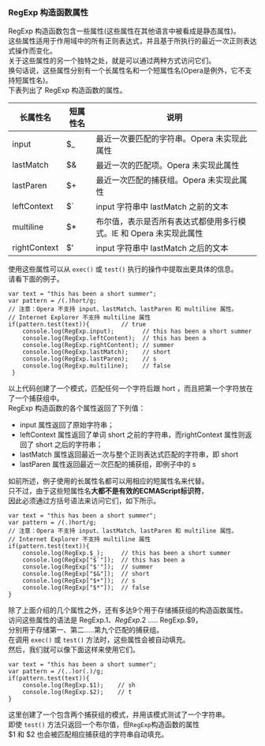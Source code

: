 ### RegExp 构造函数属性

RegExp 构造函数包含一些属性(这些属性在其他语言中被看成是静态属性)。  
这些属性适用于作用域中的所有正则表达式，并且基于所执行的最近一次正则表达式操作而变化。  
关于这些属性的另一个独特之处，就是可以通过两种方式访问它们。  
换句话说，这些属性分别有一个长属性名和一个短属性名(Opera是例外，它不支持短属性名)。  
下表列出了 RegExp 构造函数的属性。

<table>
	<thead>
		<tr><th>长属性名</th><th>短属性名</th><th>说明</th></tr>
	</thead>
	<tbody>
		<tr><td>input</td><td>$_</td><td>最近一次要匹配的字符串。Opera 未实现此属性</td></tr>
		<tr><td>lastMatch</td><td>$&</td><td>最近一次的匹配项。Opera 未实现此属性</td></tr>
		<tr><td>lastParen</td><td>$+</td><td>最近一次匹配的捕获组。Opera 未实现此属性</td></tr>
		<tr><td>leftContext</td><td>$`</td><td>input 字符串中 lastMatch 之前的文本</td></tr>
		<tr><td>multiline</td><td>$*</td><td>布尔值，表示是否所有表达式都使用多行模式。IE 和 Opera 未实现此属性</td></tr>
		<tr><td>rightContext</td><td>$'</td><td>input 字符串中 lastMatch 之后的文本</td></tr>
	</tbody>
</table>

使用这些属性可以从 `exec()` 或 `test()` 执行的操作中提取出更具体的信息。  
请看下面的例子。

	var text = "this has been a short summer";
    var pattern = /(.)hort/g;
    // 注意：Opera 不支持 input、lastMatch、lastParen 和 multiline 属性。
    // Internet Explorer 不支持 multiline 属性
    if(pattern.test(text)){         // true
    	console.log(RegExp.input);        // this has been a short summer
        console.log(RegExp.leftContent);  // this has been a
        console.log(RegExp.rightContent); // summer
        console.log(RegExp.lastMatch);    // short
        console.log(RegExp.lastParen);    // s
        console.log(RegExp.multiline);    // false
     }

以上代码创建了一个模式，匹配任何一个字符后跟 hort ，而且把第一个字符放在了一个捕获组中。  
RegExp 构造函数的各个属性返回了下列值：
 - input  属性返回了原始字符串；
 - leftContext 属性返回了单词 short 之前的字符串，而rightContext 属性则返回了 short 之后的字符串；
 - lastMatch 属性返回最近一次与整个正则表达式匹配的字符串，即 short
 - lastParen 属性返回最近一次匹配的捕获组，即例子中的 s

如前所述，例子使用的长属性名都可以用相应的短属性名来代替。  
只不过，由于这些短属性名**大都不是有效的ECMAScript标识符**，  
因此必须通过方括号语法来访问它们，如下所示。

	var text = "this has been a short summer";
    var pattern = /(.)hort/g; 
    // 注意：Opera 不支持 input、lastMatch、lastParen 和 multiline 属性。
    // Internet Explorer 不支持 multiline 属性
    if(pattern.test(text)){
    	console.log(RegExp.$_);     // this has been a short summer
        console.log(RegExp["$`"]);  // this has been a
        console.log(RegExp["$'"]);  // summer
        console.log(RegExp["$&"]);  // short
        console.log(RegExp["$+"]);  // s
        console.log(RegExp["$*"]);  // false
    }

除了上面介绍的几个属性之外，还有多达9个用于存储捕获组的构造函数属性。  
访问这些属性的语法是 RegExp.$1、RegExp.$2 ..... RegExp.$9，  
分别用于存储第一、第二.....第九个匹配的捕获组。  
在调用 `exec()` 或 `test()` 方法时，这些属性会被自动填充。  
然后，我们就可以像下面这样来使用它们。

	var text = "this has been a short summer";
    var pattern = /(..)or(.)/g;
    if(pattern.test(text)){  
    	console.log(RegExp.$1);    // sh
        console.log(RegExp.$2);    // t
    }

这里创建了一个包含两个捕获组的模式，并用该模式测试了一个字符串。  
即使 `test()` 方法只返回一个布尔值，但`RegExp`构造函数的属性   
$1 和 $2 也会被匹配相应捕获组的字符串自动填充。

